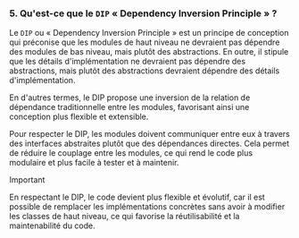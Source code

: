 ### 5. Qu'est-ce que le `DIP` « Dependency Inversion Principle » ?

Le `DIP` ou « Dependency Inversion Principle » est un principe de conception qui préconise que les modules de haut niveau ne devraient pas dépendre des modules de bas niveau, mais plutôt des abstractions. En outre, il stipule que les détails d'implémentation ne devraient pas dépendre des abstractions, mais plutôt des abstractions devraient dépendre des détails d'implémentation.

En d'autres termes, le DIP propose une inversion de la relation de dépendance traditionnelle entre les modules, favorisant ainsi une conception plus flexible et extensible.

Pour respecter le DIP, les modules doivent communiquer entre eux à travers des interfaces abstraites plutôt que des dépendances directes. Cela permet de réduire le couplage entre les modules, ce qui rend le code plus modulaire et plus facile à tester et à maintenir.

> [!IMPORTANT]
> En respectant le DIP, le code devient plus flexible et évolutif, car il est possible de remplacer les implémentations concrètes sans avoir à modifier les classes de haut niveau, ce qui favorise la réutilisabilité et la maintenabilité du code.
